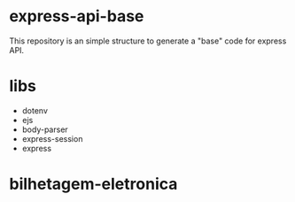 # express-api-base
This repository is an simple structure to generate a "base" code for express API.

# libs
- dotenv<br>
- ejs<br>
- body-parser<br>
- express-session<br>
- express<br>
# bilhetagem-eletronica
